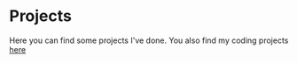 # Projects

Here you can find some projects I've done. You also find my coding projects [here](https://github.com/KhalidDiriye?tab=repositories "here")
